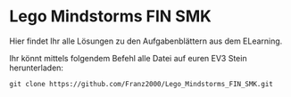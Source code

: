 # Lego Mindstorms FIN SMK

Hier findet Ihr alle Lösungen zu den Aufgabenblättern aus dem ELearning.

Ihr könnt mittels folgendem Befehl alle Datei auf euren EV3 Stein herunterladen:

```
git clone https://github.com/Franz2000/Lego_Mindstorms_FIN_SMK.git
```
